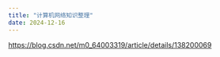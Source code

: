 ```yaml
---
title: "计算机网络知识整理"
date: 2024-12-16
---
```


https://blog.csdn.net/m0_64003319/article/details/138200069